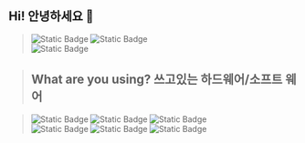 ## Hi! 안녕하세요 👋

> <img alt="Static Badge" src="https://img.shields.io/badge/discode-greenmilk_1531-black?style=for-the-badge&logo=discord&logoColor=%235865F2&color=%235865F2">
> <img alt="Static Badge" src="https://img.shields.io/badge/naver-leejiho1531%40naver.com-%2303C75A?style=for-the-badge&logo=naver&logoColor=%2303C75A&labelColor=gray&color=%2303C75A">
> </br>
> <img alt="Static Badge" src="https://img.shields.io/badge/github-greenmilk1531-%23181717?style=for-the-badge&logo=github&logoColor=%23181717&labelColor=gray&color=%23181717">



> ## What are you using? 쓰고있는 하드웨어/소프트 웨어

> <img alt="Static Badge" src="https://img.shields.io/badge/raspberrypi-black?style=for-the-badge&logo=raspberrypi&logoColor=white">
> <img alt="Static Badge" src="https://img.shields.io/badge/streamlit-%23FF4B4B?style=for-the-badge&logo=streamlit&logoColor=black">
> <img alt="Static Badge" src="https://img.shields.io/badge/aseprite-%237D929E?style=for-the-badge&logo=aseprite&logoColor=white">
> </br>
> <img alt="Static Badge" src="https://img.shields.io/badge/macos-%23000000?style=for-the-badge&logo=macos">
> <img alt="Static Badge" src="https://img.shields.io/badge/vscode-blue?style=for-the-badge">
> <img alt="Static Badge" src="https://img.shields.io/badge/vs-%238546E4?style=for-the-badge">

## 
